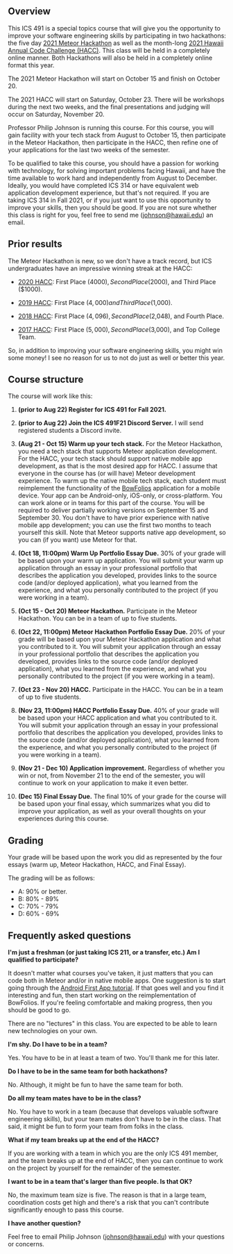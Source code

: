 ## Overview

This ICS 491 is a special topics course that will give you the opportunity to improve your software engineering skills by participating in two hackathons: the five day [2021 Meteor Hackathon](https://impact.meteor.com/hackathon) as well as the month-long [2021 Hawaii Annual Code Challenge (HACC)](http://hacc.hawaii.gov/). This class will be held in a completely online manner. Both Hackathons will also be held in a completely online format this year.

The 2021 Meteor Hackathon will start on October 15 and finish on October 20.

The 2021 HACC will start on Saturday, October 23.  There will be workshops during the next two weeks, and the final presentations and judging will occur on Saturday, November 20.

Professor Philip Johnson is running this course. For this course, you will gain facility with your tech stack from August to October 15, then participate in the Meteor Hackathon, then participate in the HACC, then refine one of your applications for the last two weeks of the semester.

To be qualified to take this course, you should have a passion for working with technology, for solving important problems facing Hawaii, and have the time available to work hard and independently from August to December. Ideally, you would have completed ICS 314 or have equivalent web application development experience, but that's not required. If you are taking ICS 314 in Fall 2021, or if you just want to use this opportunity to improve your skills, then you should be good.  If you are not sure whether this class is right for you, feel free to send me (johnson@hawaii.edu) an email.

## Prior results

The Meteor Hackathon is new, so we don't have a track record, but ICS undergraduates have an impressive winning streak at the HACC:

  * [2020 HACC](https://www.ics.hawaii.edu/2020/11/ics-students-sweep-hawaii-annual-code-challenge-again/): First Place ($4000), Second Place ($2000), and Third Place ($1000).

   * [2019 HACC](https://www.ics.hawaii.edu/2019/11/ics-students-win-big-at-hacc/): First Place ($4,000) and Third Place ($1,000).

   * [2018 HACC](http://www.ics.hawaii.edu/2018/11/ics-students-win-big-at-2018-hawaii-annual-code-challenge/): First Place ($4,096), Second Place ($2,048), and Fourth Place.

   * [2017 HACC](http://www.ics.hawaii.edu/2017/09/ics-teams-win-big-at-hawaii-annual-code-challenge/): First Place ($5,000), Second Place ($3,000), and Top College Team.

So, in addition to improving your software engineering skills, you might win some money! I see no reason for us to not do just as well or better this year.

## Course structure

The course will work like this:

1. **(prior to Aug 22) Register for ICS 491 for Fall 2021.**

2. **(prior to Aug 22) Join the ICS 491F21 Discord Server.** I will send registered students a Discord invite.

3. **(Aug 21 - Oct 15) Warm up your tech stack.** For the Meteor Hackathon, you need a tech stack that supports Meteor application development.  For the HACC, your tech stack should support native mobile app development, as that is the most desired app for HACC.  I assume that everyone in the course has (or will have) Meteor development experience. To warm up the native mobile tech stack, each student must reimplement the functionality of the [BowFolios](https://bowfolios.github.io/) application for a mobile device. Your app can be Android-only, iOS-only, or cross-platform.  You can work alone or in teams for this part of the course.  You will be required to deliver partially working versions on September 15 and September 30. You don't have to have prior experience with native mobile app development; you can use the first two months to teach yourself this skill.  Note that Meteor supports native app development, so you can (if you want) use Meteor for that.

4. **(Oct 18, 11:00pm) Warm Up Portfolio Essay Due.** 30% of your grade will be based upon your warm up application. You will submit your warm up application through an essay in your professional portfolio that describes the application you developed, provides links to the source code (and/or deployed application), what you learned from the experience, and what you personally contributed to the project (if you were working in a team).

4. **(Oct 15 - Oct 20)  Meteor Hackathon.** Participate in the Meteor Hackathon. You can be in a team of up to five students.

4. **(Oct 22, 11:00pm) Meteor Hackathon Portfolio Essay Due.** 20% of your grade will be based upon your Meteor Hackathon application and what you contributed to it. You will submit your application through an essay in your professional portfolio that describes the application you developed, provides links to the source code (and/or deployed application), what you learned from the experience, and what you personally contributed to the project (if you were working in a team).

4. **(Oct 23 - Nov 20) HACC.** Participate in the HACC.  You can be in a team of up to five students.

4. **(Nov 23, 11:00pm) HACC Portfolio Essay Due.** 40% of your grade will be based upon your HACC application and what you contributed to it. You will submit your application through an essay in your professional portfolio that describes the application you developed, provides links to the source code (and/or deployed application), what you learned from the experience, and what you personally contributed to the project (if you were working in a team).

6. **(Nov 21 - Dec 10) Application improvement.** Regardless of whether you win or not, from November 21 to the end of the semester, you will continue to work on your application to make it even better.

7. **(Dec 15) Final Essay Due.** The final 10% of your grade for the course will be based upon your final essay, which summarizes what you did to improve your application, as well as your overall thoughts on your experiences during this course.

## Grading

Your grade will be based upon the work you did as represented by the four essays (warm up, Meteor Hackathon, HACC, and Final Essay).

The grading will be as follows:

* A: 90% or better.
* B: 80% - 89%
* C: 70% - 79%
* D: 60% - 69%

## Frequently asked questions

**I'm just a freshman (or just taking ICS 211, or a transfer, etc.)  Am I qualified to participate?**

It doesn't matter what courses you've taken, it just matters that you can code both in Meteor and/or in native mobile apps. One suggestion is to start going through the [Android First App tutorial](https://developer.android.com/training/basics/firstapp).  If that goes well and you find it interesting and fun, then start working on the reimplementation of BowFolios. If you're feeling comfortable and making progress, then you should be good to go.

There are no "lectures" in this class. You are expected to be able to learn new technologies on your own.

**I'm shy. Do I have to be in a team?**

Yes.  You have to be in at least a team of two. You'll thank me for this later.

**Do I have to be in the same team for both hackathons?**

No. Although, it might be fun to have the same team for both.

**Do all my team mates have to be in the class?**

No. You have to work in a team (because that develops valuable software engineering skills), but your team mates don't have to be in the class. That said, it might be fun to form your team from folks in the class.

**What if my team breaks up at the end of the HACC?**

If you are working with a team in which you are the only ICS 491 member, and the team breaks up at the end of HACC, then you can continue to work on the project by yourself for the remainder of the semester.

**I want to be in a team that's larger than five people. Is that OK?**

No, the maximum team size is five. The reason is that in a large team, coordination costs get high and there's a risk that you can't contribute significantly enough to pass this course. 

**I have another question?**

Feel free to email Philip Johnson (johnson@hawaii.edu) with your questions or concerns.


